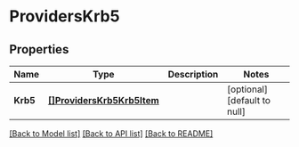 # ProvidersKrb5

## Properties
Name | Type | Description | Notes
------------ | ------------- | ------------- | -------------
**Krb5** | [**[]ProvidersKrb5Krb5Item**](ProvidersKrb5Krb5Item.md) |  | [optional] [default to null]

[[Back to Model list]](../README.md#documentation-for-models) [[Back to API list]](../README.md#documentation-for-api-endpoints) [[Back to README]](../README.md)


